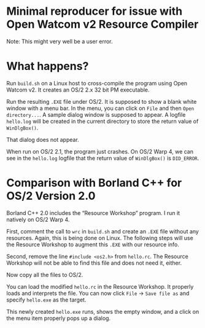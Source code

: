 # Minimal reproducer for issue with Open Watcom v2 Resource Compiler

Note: This might very well be a user error.

# What happens?

Run `build.sh` on a Linux host to cross-compile the program using Open
Watcom v2. It creates an OS/2 2.x 32 bit PM executable.

Run the resulting `.EXE` file under OS/2. It is supposed to show a blank
white window with a menu bar. In the menu, you can click on `File` and
then `Open directory...`. A sample dialog window is supposed to appear.
A logfile `hello.log` will be created in the current directory to store
the return value of `WinDlgBox()`.

That dialog does not appear.

When run on OS/2 2.1, the program just crashes. On OS/2 Warp 4, we can
see in the `hello.log` logfile that the return value of `WinDlgBox()` is
`DID_ERROR`.

# Comparison with Borland C++ for OS/2 Version 2.0

Borland C++ 2.0 includes the “Resource Workshop” program. I run it
natively on OS/2 Warp 4.

First, comment the call to `wrc` in `build.sh` and create an `.EXE` file
without any resources. Again, this is being done on Linux. The following
steps will use the Resource Workshop to augment this `.EXE` with our
resource info.

Second, remove the line `#include <os2.h>` from `hello.rc`. The Resource
Workshop will not be able to find this file and does not need it,
either.

Now copy all the files to OS/2.

You can load the modified `hello.rc` in the Resource Workshop. It
properly loads and interprets the file. You can now click `File` → `Save
file as` and specify `hello.exe` as the target.

This newly created `hello.exe` runs, shows the empty window, and a click
on the menu item properly pops up a dialog.
